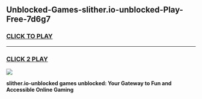 
## Unblocked-Games-slither.io-unblocked-Play-Free-7d6g7
<h3>
<a href="https://premium76.site?title=slither.io-unblocked&ref=24M">CLICK TO PLAY</a></h3>
<hr>

<h3>
<a href="https://premium76.site?title=slither.io-unblocked&ref=24M">CLICK 2 PLAY</a>
  
</h3>

<a href="https://premium76.site?title=slither.io-unblocked&ref=24M"><img src="https://clearcache.store/games.png"></a>


**slither.io-unblocked games unblocked: Your Gateway to Fun and Accessible Online Gaming**
